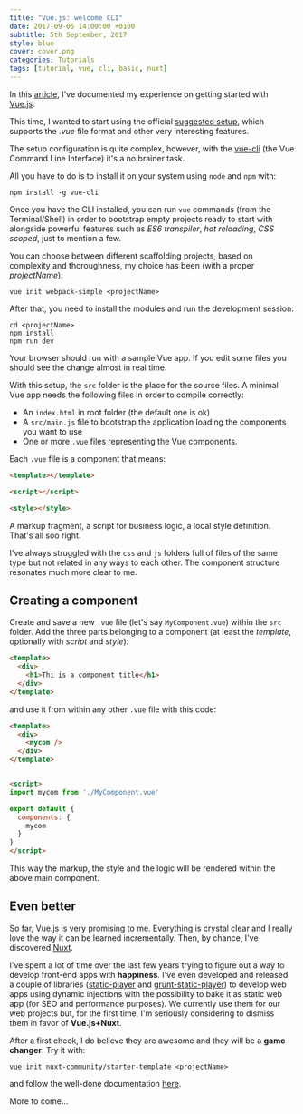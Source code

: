 ```yaml
---
title: "Vue.js: welcome CLI"
date: 2017-09-05 14:00:00 +0100
subtitle: 5th September, 2017
style: blue
cover: cover.png
categories: Tutorials
tags: [tutorial, vue, cli, basic, nuxt]
---
```


In this [article](/blog/vuejs-nice-to-meet-you), I've documented my experience on getting started with [Vue.js](https://vuejs.org/).

This time, I wanted to start using the official [suggested setup](https://vuejs.org/v2/guide/single-file-components.html), which supports the *.vue* file format and other very interesting features.

The setup configuration is quite complex, however, with the [vue-cli](https://github.com/vuejs/vue-cli) (the Vue Command Line Interface) it's a no brainer task.

All you have to do is to install it on your system using `node` and `npm` with:

```shell
npm install -g vue-cli
```

Once you have the CLI installed, you can run `vue` commands (from the Terminal/Shell) in order to bootstrap empty projects ready to start with alongside powerful features such as *ES6 transpiler*, *hot reloading*, *CSS scoped*, just to mention a few.

You can choose between different scaffolding projects, based on complexity and thoroughness, my choice has been (with a proper *projectName*):

```shell
vue init webpack-simple <projectName>
```

After that, you need to install the modules and run the development session:

```shell
cd <projectName>
npm install
npm run dev
```

Your browser should run with a sample Vue app. If you edit some files you should see the change almost in real time.

With this setup, the `src` folder is the place for the source files. A minimal Vue app needs the following files in order to compile correctly:

- An `index.html` in root folder (the default one is ok)
- A `src/main.js` file to bootstrap the application loading the components you want to use
- One or more `.vue` files representing the Vue components.


Each `.vue` file is a component that means:

```html
<template></template>

<script></script>

<style></style>
```

A markup fragment, a script for business logic, a local style definition. That's all soo right.

I've always struggled with the `css` and `js` folders full of files of the same type but not related in any ways to each other. The component structure resonates much more clear to me.

## Creating a component

Create and save a new `.vue` file (let's say `MyComponent.vue`) within the `src` folder. Add the three parts belonging to a component (at least the *template*, optionally with *script* and *style*):

```html
<template>
  <div>
    <h1>Thi is a component title</h1>
  </div>
</template>
```

and use it from within any other `.vue` file with this code:

```html
<template>
  <div>
    <mycom />
  </div>
</template>


<script>
import mycom from './MyComponent.vue'

export default {
  components: {
    mycom
  }
}
</script>
```

This way the markup, the style and the logic will be rendered within the above main component.

## Even better

So far, Vue.js is very promising to me. Everything is crystal clear and I really love the way it can be learned incrementally. Then, by chance, I've discovered [Nuxt](https://nuxtjs.org). 

I've spent a lot of time over the last few years trying to figure out a way to develop front-end apps with **happiness**. I've even developed and released a couple of libraries ([static-player](https://www.npmjs.com/package/static-player) and [grunt-static-player](https://www.npmjs.com/package/grunt-static-player)) to develop web apps using dynamic injections with the possibility to bake it as static web app (for SEO and performance purposes). We currently use them for our web projects but, for the first time, I'm seriously considering to dismiss them in favor of **Vue.js+Nuxt**.

After a first check, I do believe they are awesome and they will be a **game changer**. Try it with:

```shell
vue init nuxt-community/starter-template <projectName>
```

and follow the well-done documentation [here](https://nuxtjs.org/).

More to come...
